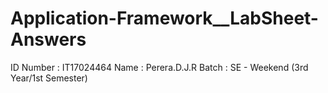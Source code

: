 # Application-Framework__LabSheet-Answers

ID Number  :  IT17024464
Name  :  Perera.D.J.R
Batch :  SE - Weekend  (3rd Year/1st  Semester)
